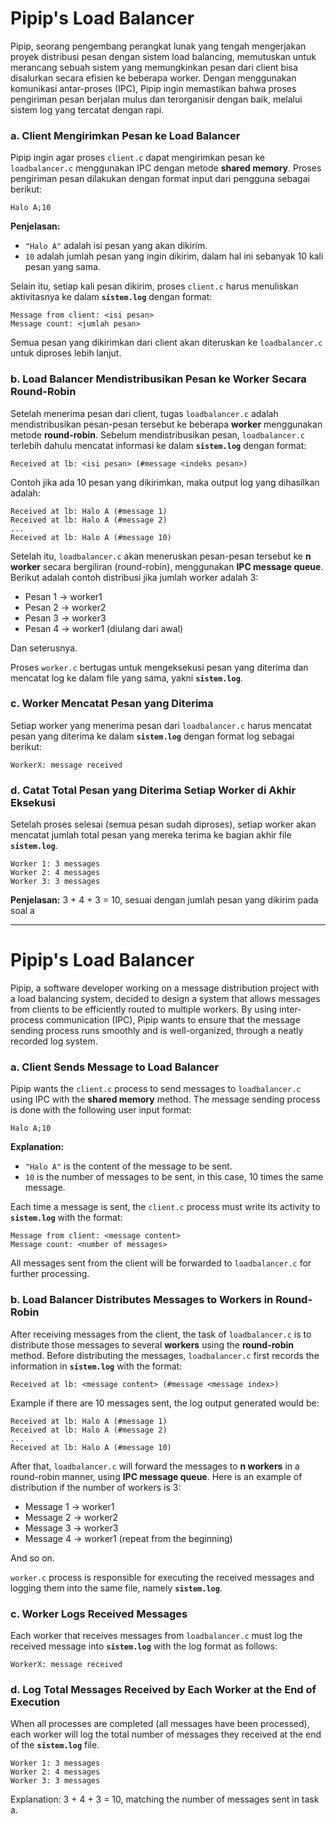 # Pipip's Load Balancer

Pipip, seorang pengembang perangkat lunak yang tengah mengerjakan proyek distribusi pesan dengan sistem load balancing, memutuskan untuk merancang sebuah sistem yang memungkinkan pesan dari client bisa disalurkan secara efisien ke beberapa worker. Dengan menggunakan komunikasi antar-proses (IPC), Pipip ingin memastikan bahwa proses pengiriman pesan berjalan mulus dan terorganisir dengan baik, melalui sistem log yang tercatat dengan rapi.

### **a. Client Mengirimkan Pesan ke Load Balancer**

Pipip ingin agar proses `client.c` dapat mengirimkan pesan ke `loadbalancer.c` menggunakan IPC dengan metode **shared memory**. Proses pengiriman pesan dilakukan dengan format input dari pengguna sebagai berikut:

```
Halo A;10
```

**Penjelasan:**

- `"Halo A"` adalah isi pesan yang akan dikirim.
- `10` adalah jumlah pesan yang ingin dikirim, dalam hal ini sebanyak 10 kali pesan yang sama.

Selain itu, setiap kali pesan dikirim, proses `client.c` harus menuliskan aktivitasnya ke dalam **`sistem.log`** dengan format:

```
Message from client: <isi pesan>
Message count: <jumlah pesan>
```

Semua pesan yang dikirimkan dari client akan diteruskan ke `loadbalancer.c` untuk diproses lebih lanjut.

### **b. Load Balancer Mendistribusikan Pesan ke Worker Secara Round-Robin**

Setelah menerima pesan dari client, tugas `loadbalancer.c` adalah mendistribusikan pesan-pesan tersebut ke beberapa **worker** menggunakan metode **round-robin**. Sebelum mendistribusikan pesan, `loadbalancer.c` terlebih dahulu mencatat informasi ke dalam **`sistem.log`** dengan format:

```
Received at lb: <isi pesan> (#message <indeks pesan>)
```

Contoh jika ada 10 pesan yang dikirimkan, maka output log yang dihasilkan adalah:

```
Received at lb: Halo A (#message 1)
Received at lb: Halo A (#message 2)
...
Received at lb: Halo A (#message 10)
```

Setelah itu, `loadbalancer.c` akan meneruskan pesan-pesan tersebut ke **n worker** secara bergiliran (round-robin), menggunakan **IPC message queue**. Berikut adalah contoh distribusi jika jumlah worker adalah 3:

- Pesan 1 → worker1
- Pesan 2 → worker2
- Pesan 3 → worker3
- Pesan 4 → worker1 (diulang dari awal)

Dan seterusnya.

Proses `worker.c` bertugas untuk mengeksekusi pesan yang diterima dan mencatat log ke dalam file yang sama, yakni **`sistem.log`**.

### **c. Worker Mencatat Pesan yang Diterima**

Setiap worker yang menerima pesan dari `loadbalancer.c` harus mencatat pesan yang diterima ke dalam **`sistem.log`** dengan format log sebagai berikut:

```
WorkerX: message received
```

### **d. Catat Total Pesan yang Diterima Setiap Worker di Akhir Eksekusi**

Setelah proses selesai (semua pesan sudah diproses), setiap worker akan mencatat jumlah total pesan yang mereka terima ke bagian akhir file **`sistem.log`**.

```
Worker 1: 3 messages
Worker 2: 4 messages
Worker 3: 3 messages
```

**Penjelasan:**
3 + 4 + 3 = 10, sesuai dengan jumlah pesan yang dikirim pada soal a

---

# Pipip's Load Balancer

Pipip, a software developer working on a message distribution project with a load balancing system, decided to design a system that allows messages from clients to be efficiently routed to multiple workers. By using inter-process communication (IPC), Pipip wants to ensure that the message sending process runs smoothly and is well-organized, through a neatly recorded log system.

### **a. Client Sends Message to Load Balancer**

Pipip wants the `client.c` process to send messages to `loadbalancer.c` using IPC with the **shared memory** method. The message sending process is done with the following user input format:

```
Halo A;10
```

**Explanation:**

- `"Halo A"` is the content of the message to be sent.
- `10` is the number of messages to be sent, in this case, 10 times the same message.

Each time a message is sent, the `client.c` process must write its activity to **`sistem.log`** with the format:

```
Message from client: <message content>
Message count: <number of messages>
```

All messages sent from the client will be forwarded to `loadbalancer.c` for further processing.

### **b. Load Balancer Distributes Messages to Workers in Round-Robin**

After receiving messages from the client, the task of `loadbalancer.c` is to distribute those messages to several **workers** using the **round-robin** method. Before distributing the messages, `loadbalancer.c` first records the information in **`sistem.log`** with the format:

```
Received at lb: <message content> (#message <message index>)
```

Example if there are 10 messages sent, the log output generated would be:

```
Received at lb: Halo A (#message 1)
Received at lb: Halo A (#message 2)
...
Received at lb: Halo A (#message 10)
```

After that, `loadbalancer.c` will forward the messages to **n workers** in a round-robin manner, using **IPC message queue**. Here is an example of distribution if the number of workers is 3:

- Message 1 → worker1
- Message 2 → worker2
- Message 3 → worker3
- Message 4 → worker1 (repeat from the beginning)

And so on.

`worker.c` process is responsible for executing the received messages and logging them into the same file, namely **`sistem.log`**.

### **c. Worker Logs Received Messages**

Each worker that receives messages from `loadbalancer.c` must log the received message into **`sistem.log`** with the log format as follows:

```
WorkerX: message received
```

### **d. Log Total Messages Received by Each Worker at the End of Execution**

When all processes are completed (all messages have been processed), each worker will log the total number of messages they received at the end of the **`sistem.log`** file.

```
Worker 1: 3 messages
Worker 2: 4 messages
Worker 3: 3 messages
```

Explanation:
3 + 4 + 3 = 10, matching the number of messages sent in task a.
